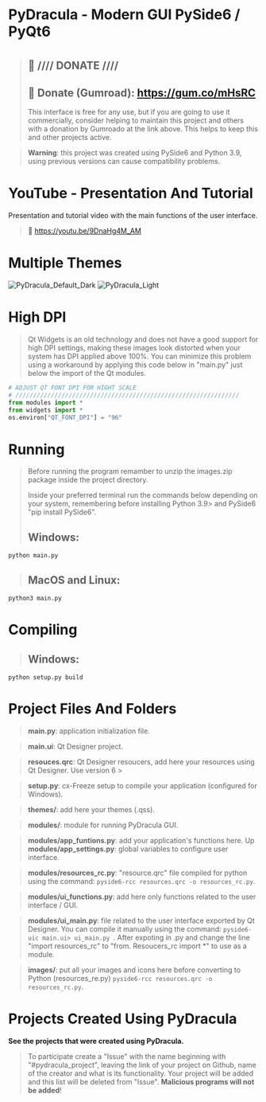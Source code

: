 # PyDracula - Modern GUI PySide6 / PyQt6
# 

> ## :gift: **//// DONATE ////**
> ## 🔗 Donate (Gumroad): https://gum.co/mHsRC
> This interface is free for any use, but if you are going to use it commercially, consider helping to maintain this project and others with a donation by Gumroado at the link above. This helps to keep this and other projects active.

> **Warning**: this project was created using PySide6 and Python 3.9, using previous versions can cause compatibility problems.

# YouTube - Presentation And Tutorial
Presentation and tutorial video with the main functions of the user interface.
> 🔗 https://youtu.be/9DnaHg4M_AM

# Multiple Themes
![PyDracula_Default_Dark](https://user-images.githubusercontent.com/60605512/112993874-0b647700-9140-11eb-8670-61322d70dbe3.png)
![PyDracula_Light](https://user-images.githubusercontent.com/60605512/112993918-18816600-9140-11eb-837c-e7a7c3d2b05e.png)

# High DPI
> Qt Widgets is an old technology and does not have a good support for high DPI settings, making these images look distorted when your system has DPI applied above 100%.
You can minimize this problem using a workaround by applying this code below in "main.py" just below the import of the Qt modules.
```python
# ADJUST QT FONT DPI FOR HIGHT SCALE
# ///////////////////////////////////////////////////////////////
from modules import *
from widgets import *
os.environ["QT_FONT_DPI"] = "96"
```

# Running
> Before running the program remamber to unzip the images.zip package inside the project directory.
> 
> Inside your preferred terminal run the commands below depending on your system, remembering before installing Python 3.9> and PySide6 "pip install PySide6".
> ## **Windows**:
```console
python main.py
```
> ## **MacOS and Linux**:
```console
python3 main.py
```
# Compiling
> ## **Windows**:
```console
python setup.py build
```

# Project Files And Folders
> **main.py**: application initialization file.

> **main.ui**: Qt Designer project.

> **resouces.qrc**: Qt Designer resoucers, add here your resources using Qt Designer. Use version 6 >

> **setup.py**: cx-Freeze setup to compile your application (configured for Windows).

> **themes/**: add here your themes (.qss).

> **modules/**: module for running PyDracula GUI.

> **modules/app_funtions.py**: add your application's functions here.
Up
> **modules/app_settings.py**: global variables to configure user interface.

> **modules/resources_rc.py**: "resource.qrc" file compiled for python using the command: ```pyside6-rcc resources.qrc -o resources_rc.py```.

> **modules/ui_functions.py**: add here only functions related to the user interface / GUI.

> **modules/ui_main.py**: file related to the user interface exported by Qt Designer. You can compile it manually using the command: ```pyside6-uic main.ui> ui_main.py ```.
After expoting in .py and change the line "import resources_rc" to "from. Resoucers_rc import *" to use as a module.

> **images/**: put all your images and icons here before converting to Python (resources_re.py) ```pyside6-rcc resources.qrc -o resources_rc.py```.

# Projects Created Using PyDracula
**See the projects that were created using PyDracula.**
> To participate create a "Issue" with the name beginning with "#pydracula_project", leaving the link of your project on Github, name of the creator and what is its functionality. Your project will be added and this list will be deleted from "Issue".
**Malicious programs will not be added**!



